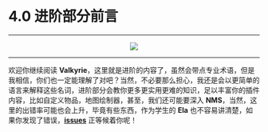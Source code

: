 # 4.0 进阶部分前言

---

<center><img src="https://i.loli.net/2020/07/27/ZOmsilNy2kLJDbt.png" ></center>

---

欢迎你继续阅读 **Valkyrie**，这里就是进阶的内容了，虽然会带点专业术语，但是我相信，你们也一定能理解了对吧？当然，不必要那么担心，我还是会以更简单的语言来解释这些名词，进阶部分会教你更多更实用更难的知识，足以丰富你的插件内容，比如自定义物品，地图绘制器，甚至，我们还可能要深入 **NMS**，当然，这里的出错率可能也会上升，毕竟有些东西，作为学生的 **Ela** 也不容易讲清楚，如果你发现了错误，**[issues](https://github.com/ElaBosak233/Valkyrie/issues)** 正等候着你呢！